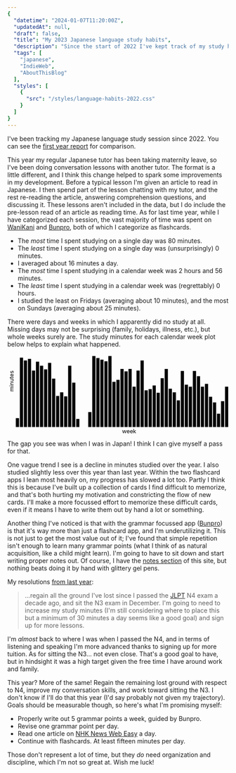 ```yaml
---
{
  "datetime": "2024-01-07T11:20:00Z",
  "updatedAt": null,
  "draft": false,
  "title": "My 2023 Japanese language study habits",
  "description": "Since the start of 2022 I've kept track of my study habits. With another full year of data, now seems like a good time to take a quick look at how I did and any trends.",
  "tags": [
    "japanese",
    "IndieWeb",
    "AboutThisBlog"
  ],
  "styles": [
    {
      "src": "/styles/language-habits-2022.css"
    }
  ]
}
---
```

I've been tracking my Japanese language study session since 2022. You can see
the [first year report](/blog/my-2022-japanese-language-study-habits) for
comparison.

This year my regular Japanese tutor has been taking maternity leave, so I've
been doing conversation lessons with another tutor. The format is a little
different, and I think this change helped to spark some improvements in my
development. Before a typical lesson I'm given an article to read in Japanese.
I then spend part of the lesson chatting with my tutor, and the rest re-reading
the article, answering comprehension questions, and discussing it. These lessons
aren't included in the data, but I do include the pre-lesson read of an article
as reading time. As for last time year, while I have categorized each session,
the vast majority of time was spent on [WaniKani] and [Bunpro], both of which I
categorize as flashcards.

- The _most_ time I spent studying on a single day was 80 minutes.
- The _least_ time I spent studying on a single day was (unsurprisingly) 0
  minutes.
- I averaged about 16 minutes a day.
- The _most_ time I spent studying in a calendar week was 2 hours and 56
  minutes.
- The _least_ time I spent studying in a calendar week was (regrettably) 0
  hours.
- I studied the least on Fridays (averaging about 10 minutes), and the most on
  Sundays (averaging about 25 minutes).

There were days and weeks in which I apparently did no study at all. Missing
days may not be surprising (family, holidays, illness, etc.), but whole weeks
surely are. The study minutes for each calendar week plot below helps to explain
what happened.

<div class="plot">
  <svg viewBox="-20 -5 550 198" role="img" aria-labelledby="weeks-plot">
    <title id="weeks-plot">A plot of total minutes studied for each calendar week</title>
    <line x1="0" x2="485" y1="176" y2="176" />
    <line x1="0" x2="0" y1="0" y2="176" />
    <text x="265" y="191">week</text>
    <text transform="rotate(270) translate(-88, -5)">minutes</text>
    <g transform="translate(0, 176)">
      <title>Week 1, 22 minutes</title>
      <rect x="1" y="-22" width="8" height="22"></rect>
    </g>
    <g transform="translate(10, 176)">
      <title>Week 2, 172 minutes</title>
      <rect x="1" y="-172" width="8" height="172"></rect>
    </g>
    <g transform="translate(20, 176)">
      <title>Week 3, 165 minutes</title>
      <rect x="1" y="-165" width="8" height="165"></rect>
    </g>
    <g transform="translate(30, 176)">
      <title>Week 4, 169 minutes</title>
      <rect x="1" y="-169" width="8" height="169"></rect>
    </g>
    <g transform="translate(40, 176)">
      <title>Week 5, 140 minutes</title>
      <rect x="1" y="-140" width="8" height="140"></rect>
    </g>
    <g transform="translate(50, 176)">
      <title>Week 6, 162 minutes</title>
      <rect x="1" y="-162" width="8" height="162"></rect>
    </g>
    <g transform="translate(60, 176)">
      <title>Week 7, 152 minutes</title>
      <rect x="1" y="-152" width="8" height="152"></rect>
    </g>
    <g transform="translate(70, 176)">
      <title>Week 8, 143 minutes</title>
      <rect x="1" y="-143" width="8" height="143"></rect>
    </g>
    <g transform="translate(80, 176)">
      <title>Week 9, 159 minutes</title>
      <rect x="1" y="-159" width="8" height="159"></rect>
    </g>
    <g transform="translate(90, 176)">
      <title>Week 10, 120 minutes</title>
      <rect x="1" y="-120" width="8" height="120"></rect>
    </g>
    <g transform="translate(100, 176)">
      <title>Week 11, 77 minutes</title>
      <rect x="1" y="-77" width="8" height="77"></rect>
    </g>
    <g transform="translate(110, 176)">
      <title>Week 12, 86 minutes</title>
      <rect x="1" y="-86" width="8" height="86"></rect>
    </g>
    <g transform="translate(120, 176)">
      <title>Week 13, 76 minutes</title>
      <rect x="1" y="-76" width="8" height="76"></rect>
    </g>
    <g transform="translate(130, 176)">
      <title>Week 14, 152 minutes</title>
      <rect x="1" y="-152" width="8" height="152"></rect>
    </g>
    <g transform="translate(140, 176)">
      <title>Week 15, 110 minutes</title>
      <rect x="1" y="-110" width="8" height="110"></rect>
    </g>
    <g transform="translate(150, 176)">
      <title>Week 16, 20 minutes</title>
      <rect x="1" y="-20" width="8" height="20"></rect>
    </g>
    <g transform="translate(160, 176)">
      <title>Week 17, 0 minutes</title>
      <rect x="1" y="0" width="8" height="0"></rect>
    </g>
    <g transform="translate(170, 176)">
      <title>Week 18, 0 minutes</title>
      <rect x="1" y="0" width="8" height="0"></rect>
    </g>
    <g transform="translate(180, 176)">
      <title>Week 19, 37 minutes</title>
      <rect x="1" y="-37" width="8" height="37"></rect>
    </g>
    <g transform="translate(190, 176)">
      <title>Week 20, 176 minutes</title>
      <rect x="1" y="-176" width="8" height="176"></rect>
    </g>
    <g transform="translate(200, 176)">
      <title>Week 21, 171 minutes</title>
      <rect x="1" y="-171" width="8" height="171"></rect>
    </g>
    <g transform="translate(210, 176)">
      <title>Week 22, 167 minutes</title>
      <rect x="1" y="-167" width="8" height="167"></rect>
    </g>
    <g transform="translate(220, 176)">
      <title>Week 23, 163 minutes</title>
      <rect x="1" y="-163" width="8" height="163"></rect>
    </g>
    <g transform="translate(230, 176)">
      <title>Week 24, 176 minutes</title>
      <rect x="1" y="-176" width="8" height="176"></rect>
    </g>
    <g transform="translate(240, 176)">
      <title>Week 25, 112 minutes</title>
      <rect x="1" y="-112" width="8" height="112"></rect>
    </g>
    <g transform="translate(250, 176)">
      <title>Week 26, 117 minutes</title>
      <rect x="1" y="-117" width="8" height="117"></rect>
    </g>
    <g transform="translate(260, 176)">
      <title>Week 27, 144 minutes</title>
      <rect x="1" y="-144" width="8" height="144"></rect>
    </g>
    <g transform="translate(270, 176)">
      <title>Week 28, 138 minutes</title>
      <rect x="1" y="-138" width="8" height="138"></rect>
    </g>
    <g transform="translate(280, 176)">
      <title>Week 29, 144 minutes</title>
      <rect x="1" y="-144" width="8" height="144"></rect>
    </g>
    <g transform="translate(290, 176)">
      <title>Week 30, 100 minutes</title>
      <rect x="1" y="-100" width="8" height="100"></rect>
    </g>
    <g transform="translate(300, 176)">
      <title>Week 31, 140 minutes</title>
      <rect x="1" y="-140" width="8" height="140"></rect>
    </g>
    <g transform="translate(310, 176)">
      <title>Week 32, 165 minutes</title>
      <rect x="1" y="-165" width="8" height="165"></rect>
    </g>
    <g transform="translate(320, 176)">
      <title>Week 33, 91 minutes</title>
      <rect x="1" y="-91" width="8" height="91"></rect>
    </g>
    <g transform="translate(330, 176)">
      <title>Week 34, 94 minutes</title>
      <rect x="1" y="-94" width="8" height="94"></rect>
    </g>
    <g transform="translate(340, 176)">
      <title>Week 35, 103 minutes</title>
      <rect x="1" y="-103" width="8" height="103"></rect>
    </g>
    <g transform="translate(350, 176)">
      <title>Week 36, 85 minutes</title>
      <rect x="1" y="-85" width="8" height="85"></rect>
    </g>
    <g transform="translate(360, 176)">
      <title>Week 37, 121 minutes</title>
      <rect x="1" y="-121" width="8" height="121"></rect>
    </g>
    <g transform="translate(370, 176)">
      <title>Week 38, 144 minutes</title>
      <rect x="1" y="-144" width="8" height="144"></rect>
    </g>
    <g transform="translate(380, 176)">
      <title>Week 39, 95 minutes</title>
      <rect x="1" y="-95" width="8" height="95"></rect>
    </g>
    <g transform="translate(390, 176)">
      <title>Week 40, 86 minutes</title>
      <rect x="1" y="-86" width="8" height="86"></rect>
    </g>
    <g transform="translate(400, 176)">
      <title>Week 41, 66 minutes</title>
      <rect x="1" y="-66" width="8" height="66"></rect>
    </g>
    <g transform="translate(410, 176)">
      <title>Week 42, 139 minutes</title>
      <rect x="1" y="-139" width="8" height="139"></rect>
    </g>
    <g transform="translate(420, 176)">
      <title>Week 43, 105 minutes</title>
      <rect x="1" y="-105" width="8" height="105"></rect>
    </g>
    <g transform="translate(430, 176)">
      <title>Week 44, 100 minutes</title>
      <rect x="1" y="-100" width="8" height="100"></rect>
    </g>
    <g transform="translate(440, 176)">
      <title>Week 45, 139 minutes</title>
      <rect x="1" y="-139" width="8" height="139"></rect>
    </g>
    <g transform="translate(450, 176)">
      <title>Week 46, 126 minutes</title>
      <rect x="1" y="-126" width="8" height="126"></rect>
    </g>
    <g transform="translate(460, 176)">
      <title>Week 47, 100 minutes</title>
      <rect x="1" y="-100" width="8" height="100"></rect>
    </g>
    <g transform="translate(470, 176)">
      <title>Week 48, 107 minutes</title>
      <rect x="1" y="-107" width="8" height="107"></rect>
    </g>
    <g transform="translate(480, 176)">
      <title>Week 49, 75 minutes</title>
      <rect x="1" y="-75" width="8" height="75"></rect>
    </g>
    <g transform="translate(490, 176)">
      <title>Week 50, 61 minutes</title>
      <rect x="1" y="-61" width="8" height="61"></rect>
    </g>
    <g transform="translate(500, 176)">
      <title>Week 51, 33 minutes</title>
      <rect x="1" y="-33" width="8" height="33"></rect>
    </g>
    <g transform="translate(510, 176)">
      <title>Week 52, 64 minutes</title>
      <rect x="1" y="-64" width="8" height="64"></rect>
    </g>
    <g transform="translate(520, 176)">
      <title>Week 53, 100 minutes</title>
      <rect x="1" y="-100" width="8" height="100"></rect>
    </g>
  </svg>
</div>

The gap you see was when I was in Japan! I think I can give myself a pass for
that.

One vague trend I see is a decline in minutes studied over the year. I also
studied slightly less over this year than last year. Within the two flashcard
apps I lean most heavily on, my progress has slowed a lot too. Partly I think
this is because I've built up a collection of cards I find difficult to
memorize, and that's both hurting my motivation and constricting the flow of new
cards. I'll make a more focussed effort to memorize these difficult cards, even
if it means I have to write them out by hand a lot or something.

Another thing I've noticed is that with the grammar focussed app ([Bunpro]) is
that it's way more than just a flashcard app, and I'm underutilizing it. This is
not just to get the most value out of it; I've found that simple repetition
isn't enough to learn many grammar points (what I think of as natural
acquisition, like a child might learn). I'm going to have to sit down and start
writing proper notes out. Of course, I have the [notes section](/japanese-notes)
of this site, but nothing beats doing it by hand with glittery gel pens.

My resolutions [from last year](/blog/my-2022-japanese-language-study-habits):

> ...regain all the ground I've lost since I passed
> the [JLPT] N4 exam a decade ago, and sit the N3 exam in December. I'm going to
> need to increase my study minutes (I'm still considering where to place this
> but a minimum of 30 minutes a day seems like a good goal) and sign up for more
> lessons.

I'm _almost_ back to where I was when I passed the N4, and in terms of listening
and speaking I'm more advanced thanks to signing up for more tuition. As for
sitting the N3... not even close. That's a good goal to have, but in hindsight
it was a high target given the free time I have around work and family.

This year? More of the same! Regain the remaining lost ground with respect to
N4, improve my conversation skills, and work toward sitting the N3. I don't know
if I'll do that this year (I'd say probably not given my trajectory). Goals
should be measurable though, so here's what I'm promising myself:

- Properly write out 5 grammar points a week, guided by Bunpro.
- Revise one grammar point per day.
- Read one article on [NHK News Web Easy](https://www3.nhk.or.jp/news/easy/) a
  day.
- Continue with flashcards. At least fifteen minutes per day.

Those don't represent a lot of time, but they _do_ need organization and
discipline, which I'm not so great at. Wish me luck!

[micropub]: https://indieweb.org/Micropub
[study-sessions]: /study-sessions
[WaniKani]: https://www.wanikani.com
[Bunpro]: https://www.wanikani.com
[Memrise]: https://www.memrise.com
[Busuu]: https://www.busuu.com
[build a study habit]: /blog/its-time-to-build-a-study-habit
[JLPT]: https://www.jlpt.jp
